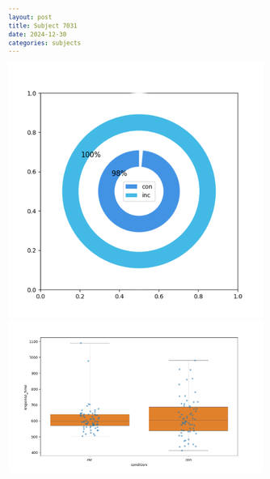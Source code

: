 ```yaml
---
layout: post
title: Subject 7031
date: 2024-12-30
categories: subjects
---
```


![](data/7031/run-12/7031_accuracy_by_condition.png)
![](data/7031/run-12/7031_rt.png)
